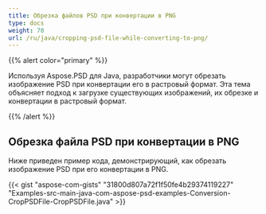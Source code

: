 ```yaml
---
title: Обрезка файлов PSD при конвертации в PNG
type: docs
weight: 70
url: /ru/java/cropping-psd-file-while-converting-to-png/
---
```


{{% alert color="primary" %}} 

Используя Aspose.PSD для Java, разработчики могут обрезать изображение PSD при конвертации его в растровый формат. Эта тема объясняет подход к загрузке существующих изображений, их обрезке и конвертации в растровый формат.

{{% /alert %}} 
## **Обрезка файла PSD при конвертации в PNG**
Ниже приведен пример кода, демонстрирующий, как обрезать изображение PSD при его конвертации в PNG.



{{< gist "aspose-com-gists" "31800d807a72f1f50fe4b29374119227" "Examples-src-main-java-com-aspose-psd-examples-Conversion-CropPSDFile-CropPSDFile.java" >}}




